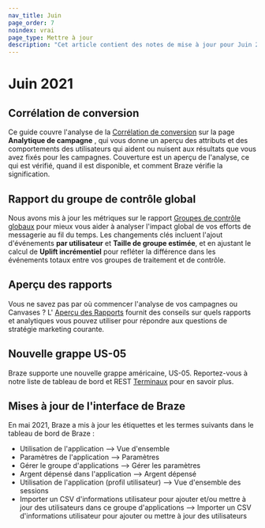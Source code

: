 ```yaml
---
nav_title: Juin
page_order: 7
noindex: vrai
page_type: Mettre à jour
description: "Cet article contient des notes de mise à jour pour Juin 2021."
---
```


# Juin 2021

## Corrélation de conversion

Ce guide couvre l'analyse de la [Corrélation de conversion]({{site.baseurl}}/user_guide/engagement_tools/testing/conversion_correlation/) sur la page **Analytique de campagne** , qui vous donne un aperçu des attributs et des comportements des utilisateurs qui aident ou nuisent aux résultats que vous avez fixés pour les campagnes. Couverture est un aperçu de l'analyse, ce qui est vérifié, quand il est disponible, et comment Braze vérifie la signification.

## Rapport du groupe de contrôle global

Nous avons mis à jour les métriques sur le rapport [Groupes de contrôle globaux]({{site.baseurl}}/user_guide/engagement_tools/testing/global_control_group/) pour mieux vous aider à analyser l'impact global de vos efforts de messagerie au fil du temps. Les changements clés incluent l'ajout d'événements **par utilisateur** et **Taille de groupe estimée**, et en ajustant le calcul de **Uplift incrémentiel** pour refléter la différence dans les événements totaux entre vos groupes de traitement et de contrôle.

## Aperçu des rapports

Vous ne savez pas par où commencer l'analyse de vos campagnes ou Canvases ? L' [Aperçu des Rapports]({{site.baseurl}}/user_guide/data_and_analytics/your_reports/reports_overview/) fournit des conseils sur quels rapports et analytiques vous pouvez utiliser pour répondre aux questions de stratégie marketing courante.

## Nouvelle grappe US-05

Braze supporte une nouvelle grappe américaine, US-05. Reportez-vous à notre liste de tableau de bord et REST [Terminaux]({{site.baseurl}}/api/basics/#endpoints) pour en savoir plus.

## Mises à jour de l'interface de Braze

En mai 2021, Braze a mis à jour les étiquettes et les termes suivants dans le tableau de bord de Braze :

- Utilisation de l'application --> Vue d'ensemble
- Paramètres de l'application --> Paramètres
- Gérer le groupe d'applications --> Gérer les paramètres
- Argent dépensé dans l'application --> Argent dépensé
- Utilisation de l'application (profil utilisateur) --> Vue d'ensemble des sessions
- Importer un CSV d'informations utilisateur pour ajouter et/ou mettre à jour des utilisateurs dans ce groupe d'applications --> Importer un CSV d'informations utilisateur pour ajouter ou mettre à jour des utilisateurs

